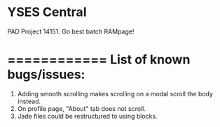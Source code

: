 YSES Central
============

PAD Project 14151. Go best batch RAMpage!

============
List of known bugs/issues:
============

1. Adding smooth scrolling makes scrolling on a modal scroll the body instead.
2. On profile page, "About" tab does not scroll.
3. Jade files could be restructured to using blocks.

